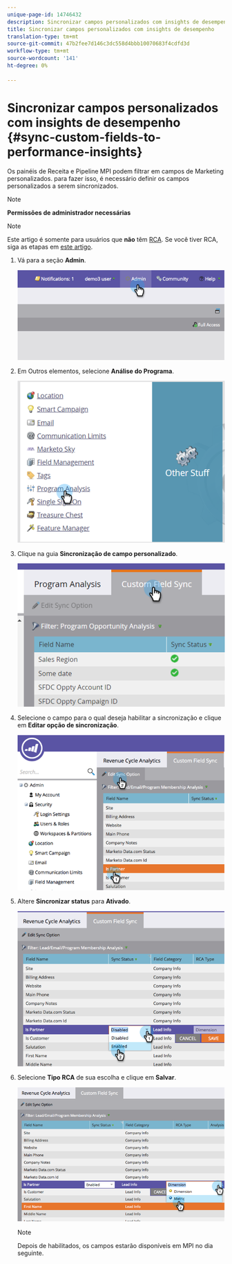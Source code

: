 ```yaml
---
unique-page-id: 14746432
description: Sincronizar campos personalizados com insights de desempenho - Documentos do Marketing - Documentação do produto
title: Sincronizar campos personalizados com insights de desempenho
translation-type: tm+mt
source-git-commit: 47b2fee7d146c3dc558d4bbb10070683f4cdfd3d
workflow-type: tm+mt
source-wordcount: '141'
ht-degree: 0%

---
```



# Sincronizar campos personalizados com insights de desempenho {#sync-custom-fields-to-performance-insights}

Os painéis de Receita e Pipeline MPI podem filtrar em campos de Marketing personalizados. para fazer isso, é necessário definir os campos personalizados a serem sincronizados.

>[!NOTE]
>
>**Permissões de administrador necessárias**

>[!NOTE]
>
>Este artigo é somente para usuários que **não** têm [RCA](http://docs.marketo.com/x/lwIk). Se você tiver RCA, siga as etapas em [este artigo](http://docs.marketo.com/x/FQQk).

1. Vá para a seção **Admin**.

   ![](assets/image2014-9-19-9-3a51-3a11.png)

1. Em Outros elementos, selecione **Análise do Programa**.

   ![](assets/2-3.png)

1. Clique na guia **Sincronização de campo personalizado**.

   ![](assets/3-5.png)

1. Selecione o campo para o qual deseja habilitar a sincronização e clique em **Editar opção de sincronização**.

   ![](assets/image2014-9-19-9-3a51-3a36.png)

1. Altere **Sincronizar status** para **Ativado**.

   ![](assets/image2014-9-19-9-3a51-3a45.png)

1. Selecione **Tipo RCA** de sua escolha e clique em **Salvar**.

   ![](assets/image2014-9-19-9-3a51-3a52.png)

   >[!NOTE]
   >
   >Depois de habilitados, os campos estarão disponíveis em MPI no dia seguinte.


